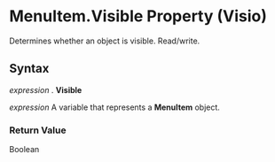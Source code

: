 
# MenuItem.Visible Property (Visio)

Determines whether an object is visible. Read/write.


## Syntax

 _expression_ . **Visible**

 _expression_ A variable that represents a **MenuItem** object.


### Return Value

Boolean

